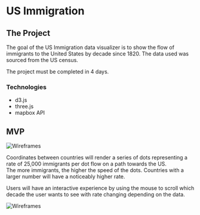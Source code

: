 # US Immigration

## The Project

The goal of the US Immigration data visualizer is to show the flow of
immigrants to the United States by decade since 1820. The data used was
sourced from the US census.

The project must be completed in 4 days.

### Technologies
* d3.js
* three.js
* mapbox API

## MVP

![Wireframes](https://github.com/SSJ6Porfy/US-Immigration-Visualizer/blob/master/docs/ImmigrationVisualizer1.png)

Coordinates between countries will render a series of dots representing
a rate of 25,000 immigrants per dot flow on a path towards the US.  
The more immigrants, the higher the speed of
the dots. Countries with a larger number will
have a noticeably higher rate.

Users will have an interactive experience by using the mouse to scroll
which decade the user wants to see with rate changing depending on the data.

![Wireframes](https://github.com/SSJ6Porfy/US-Immigration-Visualizer/blob/master/docs/USImmigrationV2.png)
